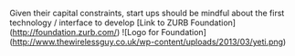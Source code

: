Given their capital constraints, start ups should be mindful about the first technology / interface to develop
[Link to ZURB Foundation] (http://foundation.zurb.com/)
![Logo for Foundation] (http://www.thewirelessguy.co.uk/wp-content/uploads/2013/03/yeti.png)
